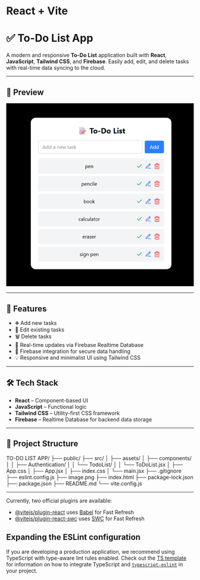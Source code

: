 # React + Vite

# ✅ To-Do List App

A modern and responsive **To-Do List** application built with **React**, **JavaScript**, **Tailwind CSS**, and **Firebase**. Easily add, edit, and delete tasks with real-time data syncing to the cloud.

---

## 📸 Preview

![alt text](image.png)

---

## 🚀 Features

- ➕ Add new tasks
- 📝 Edit existing tasks
- 🗑️ Delete tasks
- 🔄 Real-time updates via Firebase Realtime Database
- 🔐 Firebase integration for secure data handling
- 💡 Responsive and minimalist UI using Tailwind CSS

---

## 🛠️ Tech Stack

- **React** – Component-based UI
- **JavaScript** – Functional logic
- **Tailwind CSS** – Utility-first CSS framework
- **Firebase** – Realtime Database for backend data storage

---

## 📁 Project Structure

TO-DO LIST APP/
├── public/
├── src/
│ ├── assets/
│ ├── components/
│ │ ├── Authentication/
│ │ └── TodoList/
│ │ └── ToDoList.jsx
│ ├── App.css
│ ├── App.jsx
│ ├── index.css
│ └── main.jsx
├── .gitignore
├── eslint.config.js
├── image.png
├── index.html
├── package-lock.json
├── package.json
├── README.md
└── vite.config.js

---

Currently, two official plugins are available:

- [@vitejs/plugin-react](https://github.com/vitejs/vite-plugin-react/blob/main/packages/plugin-react) uses [Babel](https://babeljs.io/) for Fast Refresh
- [@vitejs/plugin-react-swc](https://github.com/vitejs/vite-plugin-react/blob/main/packages/plugin-react-swc) uses [SWC](https://swc.rs/) for Fast Refresh

## Expanding the ESLint configuration

If you are developing a production application, we recommend using TypeScript with type-aware lint rules enabled. Check out the [TS template](https://github.com/vitejs/vite/tree/main/packages/create-vite/template-react-ts) for information on how to integrate TypeScript and [`typescript-eslint`](https://typescript-eslint.io) in your project.
